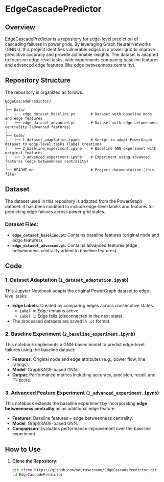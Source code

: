 # EdgeCascadePredictor

## Overview

EdgeCascadePredictor is a repository for edge-level prediction of cascading failures in power grids. By leveraging Graph Neural Networks (GNNs), this project identifies vulnerable edges in a power grid to improve predictive accuracy and provide actionable insights. The dataset is adapted to focus on edge-level tasks, with experiments comparing baseline features and advanced edge features (like edge betweenness centrality).

## Repository Structure

The repository is organized as follows:
```
EdgeCascadePredictor/
│
├── Data/
│   ├── edge_dataset_baseline.pt       # Dataset with baseline node and edge features
│   ├── edge_dataset_advanced.pt       # Dataset with edge betweenness centrality (advanced features)
│
├── Code/
│   ├── 1_dataset_adaptation.ipynb     # Script to adapt PowerGraph dataset to edge-level tasks (label creation)
│   ├── 2_baseline_experiment.ipynb    # Baseline GNN experiment with original features
│   ├── 3_advanced_experiment.ipynb    # Experiment using advanced features (edge betweenness centrality)
│
└── README.md                          # Project documentation (this file)
```

## Dataset

The dataset used in this repository is adapted from the PowerGraph dataset. It has been modified to include edge-level labels and features for predicting edge failures across power grid states.

### **Dataset Files**:
- **`edge_dataset_baseline.pt`**: Contains baseline features (original node and edge features).
- **`edge_dataset_advanced.pt`**: Contains advanced features (edge betweenness centrality added to baseline features).

## Code

### **1. Dataset Adaptation (`1_dataset_adaptation.ipynb`)**
This Jupyter Notebook adapts the original PowerGraph dataset to edge-level tasks:
- **Edge Labels**: Created by comparing edges across consecutive states.
  - `Label 0`: Edge remains active.
  - `Label 1`: Edge fails (disconnected in the next state).
- The processed datasets are saved in `.pt` format.

### **2. Baseline Experiment (`2_baseline_experiment.ipynb`)**
This notebook implements a GNN-based model to predict edge-level failures using the baseline dataset:
- **Features**: Original node and edge attributes (e.g., power flow, line ratings).
- **Model**: GraphSAGE-based GNN.
- **Output**: Performance metrics including accuracy, precision, recall, and F1-score.

### **3. Advanced Feature Experiment (`3_advanced_experiment.ipynb`)**
This notebook extends the baseline experiment by incorporating **edge betweenness centrality** as an additional edge feature:
- **Features**: Baseline features + edge betweenness centrality.
- **Model**: GraphSAGE-based GNN.
- **Comparison**: Evaluates performance improvement over the baseline experiment.

## How to Use

1. **Clone the Repository**:
   ```bash
   git clone https://github.com/yourusername/EdgeCascadePredictor.git
   cd EdgeCascadePredictor
